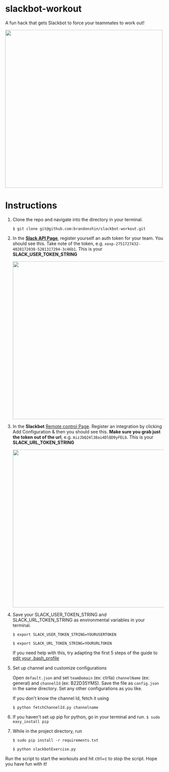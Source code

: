 # slackbot-workout
A fun hack that gets Slackbot to force your teammates to work out!

<img src = "https://ctrlla-blog.s3.amazonaws.com/2015/Jun/Screen_Shot_2015_06_10_at_5_57_55_PM-1433984292189.png" width = 500>


# Instructions

1. Clone the repo and navigate into the directory in your terminal.

    `$ git clone git@github.com:brandonshin/slackbot-workout.git`

2. In the **[Slack API Page](https://api.slack.com/docs/oauth-test-tokens)**, register yourself an auth token for your team. You should see this. Take note of the token, e.g. `xoxp-2751727432-4028172038-5281317294-3c46b1`. This is your **SLACK_USER_TOKEN_STRING**

    <img src="http://i.imgur.com/RZqDRbL.png" width = 500>

3. In the **Slackbot** [Remote control Page](https://polymail.slack.com/apps/A0F81R8ET-slackbot). Register an integration by clicking Add Configuration & then you should see this. __Make sure you grab just the token out of the url__, e.g. `AizJbQ24l38ai4DlQD9yFELb`. This is your **SLACK_URL_TOKEN_STRING**

    <img src="https://ctrlla-blog.s3.amazonaws.com/2015/Jun/Screen_Shot_2015_06_03_at_8_44_00_AM-1433557565175.png" width = 500>

4. Save your SLACK_USER_TOKEN_STRING and SLACK_URL_TOKEN_STRING as environmental variables in your terminal.

    `$ export SLACK_USER_TOKEN_STRING=YOURUSERTOKEN`

    `$ export SLACK_URL_TOKEN_STRING=YOURURLTOKEN`

    If you need help with this, try adapting the first 5 steps of the guide to [edit your .bash_profile](http://natelandau.com/my-mac-osx-bash_profile/)

5. Set up channel and customize configurations

    Open `default.json` and set `teamDomain` (ex: ctrlla) `channelName` (ex: general) and `channelId` (ex: B22D35YMS). Save the file as `config.json` in the same directory. Set any other configurations as you like.

    If you don't know the channel Id, fetch it using

    `$ python fetchChannelId.py channelname`

6. If you haven't set up pip for python, go in your terminal and run.
`$ sudo easy_install pip`

7. While in the project directory, run

    `$ sudo pip install -r requirements.txt`

    `$ python slackbotExercise.py`

Run the script to start the workouts and hit ctrl+c to stop the script. Hope you have fun with it!
